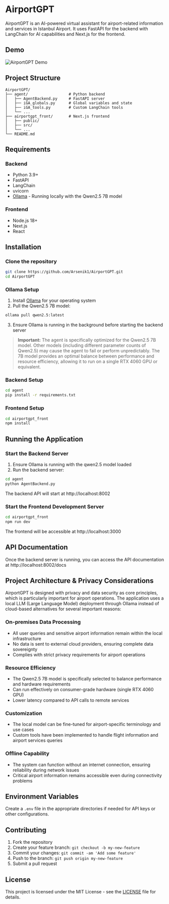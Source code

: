 # AirportGPT

AirportGPT is an AI-powered virtual assistant for airport-related information and services in Istanbul Airport. It uses FastAPI for the backend with LangChain for AI capabilities and Next.js for the frontend.

## Demo

![AirportGPT Demo](AirportGPT.gif)

## Project Structure

```
AirportGPT/
├── agent/                  # Python backend
│   ├── AgentBackend.py     # FastAPI server
│   ├── iGA_globals.py      # Global variables and state
│   ├── iGA_tools.py        # Custom LangChain tools
│   └── ...
├── airportgpt_front/       # Next.js frontend
│   ├── public/
│   ├── src/
│   └── ...
└── README.md
```

## Requirements

### Backend
- Python 3.9+
- FastAPI
- LangChain
- uvicorn
- [Ollama](https://ollama.com/) - Running locally with the Qwen2.5 7B model

### Frontend
- Node.js 18+
- Next.js
- React

## Installation

### Clone the repository
```bash
git clone https://github.com/Arsenik1/AirportGPT.git
cd AirportGPT
```

### Ollama Setup
1. Install [Ollama](https://ollama.com/) for your operating system
2. Pull the Qwen2.5 7B model:
```bash
ollama pull qwen2.5:latest
```
3. Ensure Ollama is running in the background before starting the backend server

> **Important:** The agent is specifically optimized for the Qwen2.5 7B model. Other models (including different parameter counts of Qwen2.5) may cause the agent to fail or perform unpredictably. The 7B model provides an optimal balance between performance and resource efficiency, allowing it to run on a single RTX 4060 GPU or equivalent.

### Backend Setup
```bash
cd agent
pip install -r requirements.txt
```

### Frontend Setup
```bash
cd airportgpt_front
npm install
```

## Running the Application

### Start the Backend Server
1. Ensure Ollama is running with the qwen2.5 model loaded
2. Run the backend server:
```bash
cd agent
python AgentBackend.py
```
The backend API will start at http://localhost:8002

### Start the Frontend Development Server
```bash
cd airportgpt_front
npm run dev
```
The frontend will be accessible at http://localhost:3000

## API Documentation

Once the backend server is running, you can access the API documentation at http://localhost:8002/docs

## Project Architecture & Privacy Considerations

AirportGPT is designed with privacy and data security as core principles, which is particularly important for airport operations. The application uses a local LLM (Large Language Model) deployment through Ollama instead of cloud-based alternatives for several important reasons:

### On-premises Data Processing
- All user queries and sensitive airport information remain within the local infrastructure
- No data is sent to external cloud providers, ensuring complete data sovereignty
- Complies with strict privacy requirements for airport operations

### Resource Efficiency
- The Qwen2.5 7B model is specifically selected to balance performance and hardware requirements
- Can run effectively on consumer-grade hardware (single RTX 4060 GPU)
- Lower latency compared to API calls to remote services

### Customization
- The local model can be fine-tuned for airport-specific terminology and use cases
- Custom tools have been implemented to handle flight information and airport services queries

### Offline Capability
- The system can function without an internet connection, ensuring reliability during network issues
- Critical airport information remains accessible even during connectivity problems

## Environment Variables

Create a `.env` file in the appropriate directories if needed for API keys or other configurations.

## Contributing

1. Fork the repository
2. Create your feature branch: `git checkout -b my-new-feature`
3. Commit your changes: `git commit -am 'Add some feature'`
4. Push to the branch: `git push origin my-new-feature`
5. Submit a pull request

## License

This project is licensed under the MIT License - see the [LICENSE](LICENSE) file for details.
